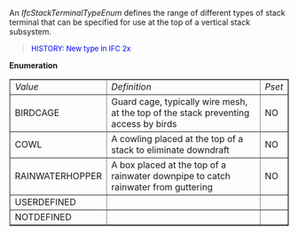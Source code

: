 ﻿An _IfcStackTerminalTypeEnum_ defines the range of different types of stack terminal that can be specified for use at the top of a vertical stack subsystem.

> <font color="#0000FF" size="-1"> HISTORY: New type in IFC
		  2x</font>
> 


**Enumeration**

<table border="1"> 
		<tr> 
		  <td><i>Value</i></td> 
		  <td><i>Definition</i></td> 
		  <td><i>Pset</i></td> 
		</tr> 
		<tr> 
		  <td>BIRDCAGE</td> 
		  <td>Guard cage, typically wire mesh, at the top of the stack preventing
			 access by birds</td> 
		  <td>NO</td> 
		</tr> 
		<tr> 
		  <td>COWL</td> 
		  <td>A cowling placed at the top of a stack to eliminate downdraft</td> 
		  <td>NO</td> 
		</tr> 
		<tr> 
		  <td>RAINWATERHOPPER</td> 
		  <td>A box placed at the top of a rainwater downpipe to catch rainwater
			 from guttering</td> 
		  <td>NO</td> 
		</tr> 
		<tr> 
		  <td>USERDEFINED</td> 
		  <td></td> 
		  <td></td> 
		</tr> 
		<tr> 
		  <td>NOTDEFINED</td> 
		  <td></td> 
		  <td></td> 
		</tr> 
	 </table>
